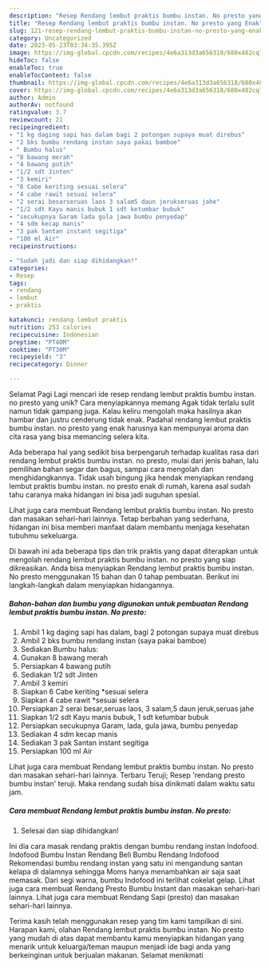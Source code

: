 ```yaml
---
description: "Resep Rendang lembut praktis bumbu instan. No presto yang Enak"
title: "Resep Rendang lembut praktis bumbu instan. No presto yang Enak"
slug: 121-resep-rendang-lembut-praktis-bumbu-instan-no-presto-yang-enak
category: Uncategorized
date: 2023-05-23T03:34:35.395Z
image: https://img-global.cpcdn.com/recipes/4e6a313d3a656318/680x482cq70/rendang-lembut-praktis-bumbu-instan-no-presto-foto-resep-utama.jpg
hideToc: false
enableToc: true
enableTocContent: false
thumbnail: https://img-global.cpcdn.com/recipes/4e6a313d3a656318/680x482cq70/rendang-lembut-praktis-bumbu-instan-no-presto-foto-resep-utama.jpg
cover: https://img-global.cpcdn.com/recipes/4e6a313d3a656318/680x482cq70/rendang-lembut-praktis-bumbu-instan-no-presto-foto-resep-utama.jpg
author: Admin
authorAv: notfound
ratingvalue: 3.7
reviewcount: 21
recipeingredient:
- "1 kg daging sapi has dalam bagi 2 potongan supaya muat direbus"
- "2 bks bumbu rendang instan saya pakai bamboe"
- " Bumbu halus"
- "8 bawang merah"
- "4 bawang putih"
- "1/2 sdt Jinten"
- "3 kemiri"
- "6 Cabe keriting sesuai selera"
- "4 cabe rawit sesuai selera"
- "2 serai besarseruas laos 3 salam5 daun jerukseruas jahe"
- "1/2 sdt Kayu manis bubuk 1 sdt ketumbar bubuk"
- "secukupnya Garam lada gula jawa bumbu penyedap"
- "4 sdm kecap manis"
- "3 pak Santan instant segitiga"
- "100 ml Air"
recipeinstructions:

- "Sudah jadi dan siap dihidangkan!"
categories:
- Resep
tags:
- rendang
- lembut
- praktis

katakunci: rendang lembut praktis 
nutrition: 253 calories
recipecuisine: Indonesian
preptime: "PT40M"
cooktime: "PT30M"
recipeyield: "3"
recipecategory: Dinner

---
```



Selamat Pagi Lagi mencari ide resep rendang lembut praktis bumbu instan. no presto yang unik? Cara menyiapkannya memang Agak tidak terlalu sulit namun tidak gampang juga. Kalau keliru mengolah maka hasilnya akan hambar dan justru cenderung tidak enak. Padahal rendang lembut praktis bumbu instan. no presto yang enak harusnya kan mempunyai aroma dan cita rasa yang bisa memancing selera kita.


Ada beberapa hal yang sedikit bisa berpengaruh terhadap kualitas rasa dari rendang lembut praktis bumbu instan. no presto, mulai dari jenis bahan, lalu pemilihan bahan segar dan bagus, sampai cara mengolah dan menghidangkannya. Tidak usah bingung jika hendak menyiapkan rendang lembut praktis bumbu instan. no presto enak di rumah, karena asal sudah tahu caranya maka hidangan ini bisa jadi suguhan spesial.

Lihat juga cara membuat Rendang lembut praktis bumbu instan. No presto dan masakan sehari-hari lainnya. Tetap berbahan yang sederhana, hidangan ini bisa memberi manfaat dalam membantu menjaga kesehatan tubuhmu sekeluarga.


Di bawah ini ada beberapa tips dan trik praktis yang dapat diterapkan untuk mengolah rendang lembut praktis bumbu instan. no presto yang siap dikreasikan. Anda bisa menyiapkan Rendang lembut praktis bumbu instan. No presto menggunakan 15 bahan dan 0 tahap pembuatan. Berikut ini langkah-langkah dalam menyiapkan hidangannya.

<!--inarticleads1-->

##### Bahan-bahan dan bumbu yang digunakan untuk pembuatan Rendang lembut praktis bumbu instan. No presto:

1. Ambil 1 kg daging sapi has dalam, bagi 2 potongan supaya muat direbus
1. Ambil 2 bks bumbu rendang instan (saya pakai bamboe)
1. Sediakan  Bumbu halus:
1. Gunakan 8 bawang merah
1. Persiapkan 4 bawang putih
1. Sediakan 1/2 sdt Jinten
1. Ambil 3 kemiri
1. Siapkan 6 Cabe keriting *sesuai selera
1. Siapkan 4 cabe rawit *sesuai selera
1. Persiapkan 2 serai besar,seruas laos, 3 salam,5 daun jeruk,seruas jahe
1. Siapkan 1/2 sdt Kayu manis bubuk, 1 sdt ketumbar bubuk
1. Persiapkan secukupnya Garam, lada, gula jawa, bumbu penyedap
1. Sediakan 4 sdm kecap manis
1. Sediakan 3 pak Santan instant segitiga
1. Persiapkan 100 ml Air


Lihat juga cara membuat Rendang lembut praktis bumbu instan. No presto dan masakan sehari-hari lainnya. Terbaru Teruji; Resep &#39;rendang presto bumbu instan&#39; teruji. Maka rendang sudah bisa dinikmati dalam waktu satu jam. 

<!--inarticleads2-->

##### Cara membuat Rendang lembut praktis bumbu instan. No presto:


1. Selesai dan siap dihidangkan!

Ini dia cara masak rendang praktis dengan bumbu rendang instan Indofood. Indofood Bumbu Instan Rendang Beli Bumbu Rendang Indofood Rekomendasi bumbu rendang instan yang satu ini mengandung santan kelapa di dalamnya sehingga Moms hanya menambahkan air saja saat memasak. Dari segi warna, bumbu Indofood ini terlihat cokelat gelap. Lihat juga cara membuat Rendang Presto Bumbu Instant dan masakan sehari-hari lainnya. Lihat juga cara membuat Rendang Sapi (presto) dan masakan sehari-hari lainnya. 

Terima kasih telah menggunakan resep yang tim kami tampilkan di sini. Harapan kami, olahan Rendang lembut praktis bumbu instan. No presto yang mudah di atas dapat membantu kamu menyiapkan hidangan yang menarik untuk keluarga/teman maupun menjadi ide bagi anda yang berkeinginan untuk berjualan makanan. Selamat menikmati
